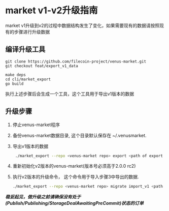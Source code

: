 # market v1-v2升级指南

market v1升级到v2的过程中数据结构发生了变化，如果需要现有的数据请按照现有的步骤进行升级数据

## 编译升级工具

```
git clone https://github.com/filecoin-project/venus-market.git
git checkout feat/export_v1_data

make deps
cd cli/market_export
go build
```

执行上述步骤后会生成一个工具，这个工具用于导出v1版本的数据

## 升级步骤

1. 停止venus-market程序

2. 备份venus-market数据目录, 这个目录默认保存在 ~/.venusmarket.

3. 导出v1版本的数据

    ```sh
     ./market_export --repo <venus-market repo> export <path of export data file> 
    ```

4. 重新初始化v2版本的venus-market(版本号必须高于2.0.0 rc2)

5. 执行v2版本的升级命令， 这个命令用于导入步骤3中导出的数据.

    ```sh
    ./market_export --repo <venus-market repo> migrate import_v1 <path of export data file>
    ```

***稳妥起见，做升级之前请确保没有处于(Publish/Publishing/StorageDealAwaitingPreCommit)状态的订单***